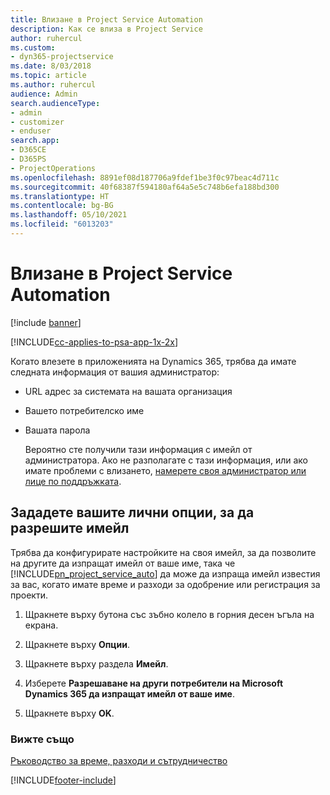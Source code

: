 ```yaml
---
title: Влизане в Project Service Automation
description: Как се влиза в Project Service
author: ruhercul
ms.custom:
- dyn365-projectservice
ms.date: 8/03/2018
ms.topic: article
ms.author: ruhercul
audience: Admin
search.audienceType:
- admin
- customizer
- enduser
search.app:
- D365CE
- D365PS
- ProjectOperations
ms.openlocfilehash: 8891ef08d187706a9fdef1be3f0c97beac4d711c
ms.sourcegitcommit: 40f68387f594180af64a5e5c748b6efa188bd300
ms.translationtype: HT
ms.contentlocale: bg-BG
ms.lasthandoff: 05/10/2021
ms.locfileid: "6013203"
---
```

# <a name="sign-in-to-project-service-automation"></a>Влизане в Project Service Automation

[!include [banner](../includes/psa-now-project-operations.md)]

[!INCLUDE[cc-applies-to-psa-app-1x-2x](../includes/cc-applies-to-psa-app-1x-2x.md)]

Когато влезете в приложенията на Dynamics 365, трябва да имате следната информация от вашия администратор:  
  
- URL адрес за системата на вашата организация  
  
- Вашето потребителско име  
  
- Вашата парола  
  
  Вероятно сте получили тази информация с имейл от администратора. Ако не разполагате с тази информация, или ако имате проблеми с влизането, [намерете своя администратор или лице по поддръжката](/dynamics365/customerengagement/on-premises/basics/find-administrator-support).  
  
## <a name="set-your-personal-options-to-allow-email"></a>Зададете вашите лични опции, за да разрешите имейл  
 Трябва да конфигурирате настройките на своя имейл, за да позволите на другите да изпращат имейл от ваше име, така че [!INCLUDE[pn_project_service_auto](../includes/pn-project-service-auto.md)] да може да изпраща имейл известия за вас, когато имате време и разходи за одобрение или регистрация за проекти.  
  
1.  Щракнете върху бутона със зъбно колело в горния десен ъгъла на екрана.  
  
2.  Щракнете върху **Опции**.  
  
3.  Щракнете върху раздела **Имейл**.  
  
4.  Изберете **Разрешаване на други потребители на Microsoft Dynamics 365 да изпращат имейл от ваше име**.  
  
5.  Щракнете върху **OK**.  
  
### <a name="see-also"></a>Вижте също  
 [Ръководство за време, разходи и сътрудничество](../psa/time-expense-collaboration-guide.md)


[!INCLUDE[footer-include](../includes/footer-banner.md)]